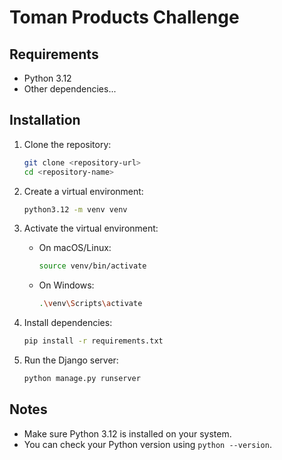 # Toman Products Challenge

## Requirements

- Python 3.12
- Other dependencies...

## Installation

1. Clone the repository:
    ```bash
    git clone <repository-url>
    cd <repository-name>
    ```

2. Create a virtual environment:
    ```bash
    python3.12 -m venv venv
    ```

3. Activate the virtual environment:
    - On macOS/Linux:
      ```bash
      source venv/bin/activate
      ```
    - On Windows:
      ```bash
      .\venv\Scripts\activate
      ```

4. Install dependencies:
    ```bash
    pip install -r requirements.txt
    ```

5. Run the Django server:
    ```bash
    python manage.py runserver
    ```

## Notes

- Make sure Python 3.12 is installed on your system.
- You can check your Python version using `python --version`.
